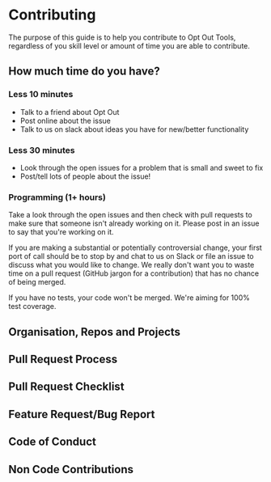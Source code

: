 # Contributing

The purpose of this guide is to help you contribute to Opt Out Tools, regardless of you skill level or amount of time you are able to contribute.

## How much time do you have?
### Less 10 minutes
 - Talk to a friend about Opt Out
 - Post online about the issue
 - Talk to us on slack about ideas you have for new/better functionality
 
### Less 30 minutes
 - Look through the open issues for a problem that is small and sweet to fix
 - Post/tell lots of people about the issue!

### Programming (1+ hours)

Take a look through the open issues and then check with pull requests to make sure that someone isn't already working on it. Please post in an issue to say that you're working on it.

If you are making a substantial or potentially controversial change, your first port of call should be to stop by and chat to us on Slack or file an issue to discuss what you would like to change. We really don't want you to waste time on a pull request (GitHub jargon for a contribution) that has no chance of being merged.

If you have no tests, your code won't be merged. We're aiming for 100% test coverage.

## Organisation, Repos and Projects

## Pull Request Process

## Pull Request Checklist

## Feature Request/Bug Report

## Code of Conduct

## Non Code Contributions
